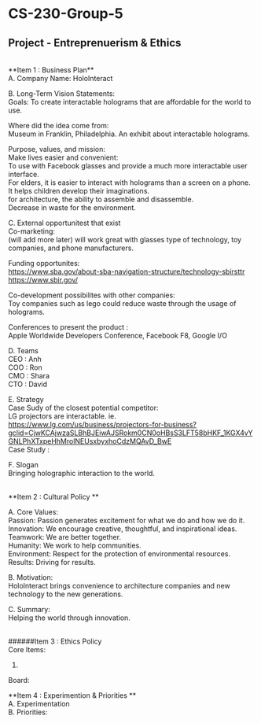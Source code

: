 # CS-230-Group-5
## Project - Entreprenuerism &amp; Ethics
<br />
**Item 1 : Business Plan** <br />
A. Company Name: HoloInteract

B. Long-Term Vision Statements: <br />
Goals: To create interactable holograms that are affordable for the world to use.

Where did the idea come from: <br />
Museum in Franklin, Philadelphia. An exhibit about interactable holograms. 

Purpose, values, and mission: <br />
Make lives easier and convenient: <br />
To use with Facebook glasses and provide a much more interactable user interface.<br />
For elders, it is easier to interact with holograms than a screen on a phone. <br />
It helps children develop their imaginations. <br />
for architecture, the ability to assemble and disassemble. <br />
Decrease in waste for the environment. <br />

C. External opportunitest that exist <br />
Co-marketing: <br /> (will add more later)
will work great with glasses type of technology, toy companies, and phone manufacturers.

Funding opportunites: <br />
https://www.sba.gov/about-sba-navigation-structure/technology-sbirsttr <br />
https://www.sbir.gov/

Co-development possibilites with other companies: <br />
Toy companies such as lego could reduce waste through the usage of holograms.

Conferences to present the product : <br />
Apple Worldwide Developers Conference, Facebook F8, Google I/O

D. Teams <br />
CEO : Anh <br />
COO : Ron <br />
CMO : Shara <br />
CTO : David <br />

E. Strategy <br />
Case Sudy of the closest potential competitor: <br />
LG projectors are interactable. ie. https://www.lg.com/us/business/projectors-for-business?gclid=CjwKCAjwzaSLBhBJEiwAJSRokm0CN0oHBsS3LFT58bHKF_1KGX4vYGNLPhXTxpeHhMrolNEUsxbyxhoCdzMQAvD_BwE <br />
Case Study : <br />

F. Slogan <br />
Bringing holographic interaction to the world. <br />
<br />

**Item 2 : Cultural Policy **<br />

A. Core Values: <br />
Passion: Passion generates excitement for what we do and how we do it. <br />
Innovation: We encourage creative, thoughtful, and inspirational ideas. <br />
Teamwork: We are better together. <br />
Humanity: We work to help communities. <br />
Environment: Respect for the protection of environmental resources. <br />
Results: Driving for results. <br />


B. Motivation: <br />
HoloInteract brings convenience to architecture companies and new technology to the new generations. <br />

C. Summary: <br />
Helping the world through innovation. <br />
<br />

######Item 3 : Ethics Policy  <br />
Core Items:  <br />
1.  <br />
Board: <br />

**Item 4 : Experimention & Priorities ** <br />
A. Experimentation  <br />
B. Priorities:  <br />

 <br />


